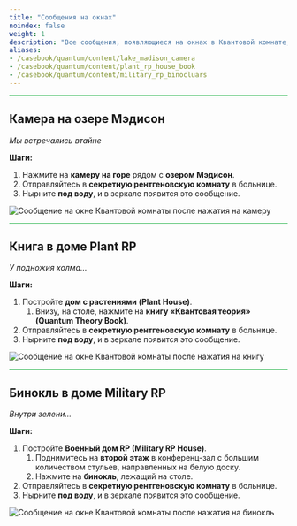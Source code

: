 ```yaml
---
title: "Сообщения на окнах"
noindex: false
weight: 1
description: "Все сообщения, появляющиеся на окнах в Квантовой комнате, и способы их активации в Brookhaven RP: Тайны и Загадки."
aliases:
- /casebook/quantum/content/lake_madison_camera
- /casebook/quantum/content/plant_rp_house_book
- /casebook/quantum/content/military_rp_binocluars
---
```


<hr style="background-color: #28b44c" size=8>

## Камера на озере Мэдисон  
_Мы встречались втайне_  

**Шаги:**  

1. Нажмите на **камеру на горе** рядом с **озером Мэдисон**.  
2. Отправляйтесь в **секретную рентгеновскую комнату** в больнице.  
3. Нырните **под воду**, и в зеркале появится это сообщение.  

![Сообщение на окне Квантовой комнаты после нажатия на камеру](/images/bh/quantum-window-message-lake-madison.jpg)

<hr style="background-color: #28b44c" size=8>

## Книга в доме Plant RP  
_У подножия холма..._  

**Шаги:**  

1. Постройте **дом с растениями (Plant House)**.  
   1. Внизу, на столе, нажмите на **книгу «Квантовая теория» (Quantum Theory Book)**.  
2. Отправляйтесь в **секретную рентгеновскую комнату** в больнице.  
3. Нырните **под воду**, и в зеркале появится это сообщение.  

![Сообщение на окне Квантовой комнаты после нажатия на книгу](/images/bh/quantum-window-message-plant-house.jpg)

<hr style="background-color: #28b44c" size=8>

## Бинокль в доме Military RP  
_Внутри зелени..._  

**Шаги:**  

1. Постройте **Военный дом RP (Military RP House)**.  
   1. Поднимитесь на **второй этаж** в конференц-зал с большим количеством стульев, направленных на белую доску.  
   2. Нажмите на **бинокль**, лежащий на столе.  
2. Отправляйтесь в **секретную рентгеновскую комнату** в больнице.  
3. Нырните **под воду**, и в зеркале появится это сообщение.  

![Сообщение на окне Квантовой комнаты после нажатия на бинокль](/images/bh/quantum-window-message-military-rp.jpg)
